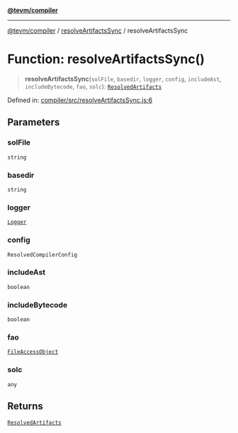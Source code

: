 [**@tevm/compiler**](../../README.md)

***

[@tevm/compiler](../../modules.md) / [resolveArtifactsSync](../README.md) / resolveArtifactsSync

# Function: resolveArtifactsSync()

> **resolveArtifactsSync**(`solFile`, `basedir`, `logger`, `config`, `includeAst`, `includeBytecode`, `fao`, `solc`): [`ResolvedArtifacts`](../../types/type-aliases/ResolvedArtifacts.md)

Defined in: [compiler/src/resolveArtifactsSync.js:6](https://github.com/evmts/compiler/blob/main/packages/compiler/src/resolveArtifactsSync.js#L6)

## Parameters

### solFile

`string`

### basedir

`string`

### logger

[`Logger`](../../types/type-aliases/Logger.md)

### config

`ResolvedCompilerConfig`

### includeAst

`boolean`

### includeBytecode

`boolean`

### fao

[`FileAccessObject`](../../types/type-aliases/FileAccessObject.md)

### solc

`any`

## Returns

[`ResolvedArtifacts`](../../types/type-aliases/ResolvedArtifacts.md)
